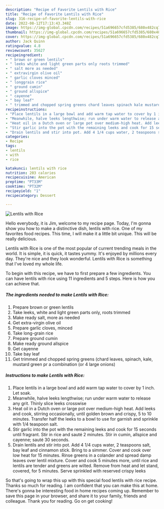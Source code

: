 ```yaml
---
description: "Recipe of Favorite Lentils with Rice"
title: "Recipe of Favorite Lentils with Rice"
slug: 316-recipe-of-favorite-lentils-with-rice
date: 2022-08-12T17:13:43.348Z
image: https://img-global.cpcdn.com/recipes/51a696657cfd5385/680x482cq70/lentils-with-rice-recipe-main-photo.jpg
thumbnail: https://img-global.cpcdn.com/recipes/51a696657cfd5385/680x482cq70/lentils-with-rice-recipe-main-photo.jpg
cover: https://img-global.cpcdn.com/recipes/51a696657cfd5385/680x482cq70/lentils-with-rice-recipe-main-photo.jpg
author: Jack Quinn
ratingvalue: 4.8
reviewcount: 35627
recipeingredient:
- " brown or green lentils"
- " leeks white and light green parts only roots trimmed"
- " salt more as needed"
- " extravirgin olive oil"
- " garlic cloves minced"
- " longgrain rice"
- " ground cumin"
- " ground allspice"
- " cayenne"
- " bay leaf"
- " trimmed and chopped spring greens chard leaves spinach kale mustard green pr a combination or 4 large onions"
recipeinstructions:
- "Place lentils in a large bowl and add warm tap water to cover by 1 inch. Let soak."
- "Meanwhile, halve leeks lengthwise; run under warm water to release any grit. Thinly slice leeks crosswise"
- "Heat oil in a Dutch oven or large pot over medium-high heat. Add leeks and cook, stirring occasionally, until golden brown and crispy, 5 to 10 minutes. Transfer half the leeks to a bowl to use for garnish and sprinkle with 1/4 teaspoon salt."
- "Stir garlic into the pot with the remaining leeks and cook for 15 seconds until fragrant. Stir in rice and sauté 2 minutes. Stir in cumin, allspice and cayenne; sauté 30 seconds."
- "Drain lentils and stir into pot. Add 4 1/4 cups water, 2 teaspoons salt, bay leaf and cinnamon stick. Bring to a simmer. Cover and cook over low heat for 15 minutes. Rinse greens in a colander and spread damp leaves over lentil mixture. Cover and cook 5 minutes more, until rice and lentils are tender and greens are wilted. Remove from heat and let stand, covered, for 5 minutes. Serve sprinkled with reserved crispy leeks"
categories:
- Recipe
tags:
- lentils
- with
- rice

katakunci: lentils with rice 
nutrition: 203 calories
recipecuisine: American
preptime: "PT33M"
cooktime: "PT32M"
recipeyield: "1"
recipecategory: Dessert

---
```



![Lentils with Rice](https://img-global.cpcdn.com/recipes/51a696657cfd5385/680x482cq70/lentils-with-rice-recipe-main-photo.jpg)

Hello everybody, it is Jim, welcome to my recipe page. Today, I'm gonna show you how to make a distinctive dish, lentils with rice. One of my favorites food recipes. This time, I will make it a little bit unique. This will be really delicious.



Lentils with Rice is one of the most popular of current trending meals in the world. It is simple, it is quick, it tastes yummy. It's enjoyed by millions every day. They're nice and they look wonderful. Lentils with Rice is something that I've loved my whole life.


To begin with this recipe, we have to first prepare a few ingredients. You can have lentils with rice using 11 ingredients and 5 steps. Here is how you can achieve that.

<!--inarticleads1-->

##### The ingredients needed to make Lentils with Rice:

1. Prepare  brown or green lentils
1. Take  leeks, white and light green parts only, roots trimmed
1. Make ready  salt, more as needed
1. Get  extra-virgin olive oil
1. Prepare  garlic cloves, minced
1. Take  long-grain rice
1. Prepare  ground cumin
1. Make ready  ground allspice
1. Get  cayenne
1. Take  bay leaf
1. Get  trimmed and chopped spring greens (chard leaves, spinach, kale, mustard green pr a combination (or 4 large onions)




<!--inarticleads2-->

##### Instructions to make Lentils with Rice:

1. Place lentils in a large bowl and add warm tap water to cover by 1 inch. Let soak.
1. Meanwhile, halve leeks lengthwise; run under warm water to release any grit. Thinly slice leeks crosswise
1. Heat oil in a Dutch oven or large pot over medium-high heat. Add leeks and cook, stirring occasionally, until golden brown and crispy, 5 to 10 minutes. Transfer half the leeks to a bowl to use for garnish and sprinkle with 1/4 teaspoon salt.
1. Stir garlic into the pot with the remaining leeks and cook for 15 seconds until fragrant. Stir in rice and sauté 2 minutes. Stir in cumin, allspice and cayenne; sauté 30 seconds.
1. Drain lentils and stir into pot. Add 4 1/4 cups water, 2 teaspoons salt, bay leaf and cinnamon stick. Bring to a simmer. Cover and cook over low heat for 15 minutes. Rinse greens in a colander and spread damp leaves over lentil mixture. Cover and cook 5 minutes more, until rice and lentils are tender and greens are wilted. Remove from heat and let stand, covered, for 5 minutes. Serve sprinkled with reserved crispy leeks




So that's going to wrap this up with this special food lentils with rice recipe. Thanks so much for reading. I am confident that you can make this at home. There's gonna be interesting food in home recipes coming up. Remember to save this page in your browser, and share it to your family, friends and colleague. Thank you for reading. Go on get cooking!
